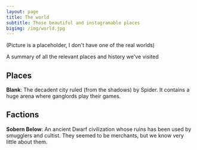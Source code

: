 ```yaml
---
layout: page
title: The world
subtitle: Those beautiful and instagramable places
bigimg: /img/world.jpg
---
```

(Picture is a placeholder, I don't have one of the real worlds)

A summary of all the relevant places and history we've visited

## Places

**Blank**: The decadent city ruled (from the shadows) by Spider. It contains a huge arena where ganglords play their games.

## Factions

**Sobern Below**: An ancient Dwarf civilization whose ruins has been used by smugglers and cultist. They seemed to be merchants, but we know very little about them.
